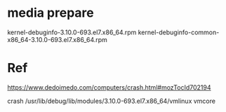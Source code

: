
# media prepare

kernel-debuginfo-3.10.0-693.el7.x86_64.rpm
kernel-debuginfo-common-x86_64-3.10.0-693.el7.x86_64.rpm

# Ref 
https://www.dedoimedo.com/computers/crash.html#mozTocId702194

crash /usr/lib/debug/lib/modules/3.10.0-693.el7.x86_64/vmlinux vmcore
